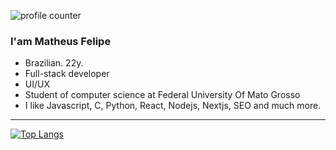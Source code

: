 ![profile counter](https://komarev.com/ghpvc/?username=xmatheus)


 ### I'am Matheus Felipe
- Brazilian. 22y.
- Full-stack developer
- UI/UX
- Student of computer science at Federal University Of Mato Grosso
- I like Javascript, C, Python, React, Nodejs, Nextjs, SEO and much more.
---

[![Top Langs](https://github-readme-stats.vercel.app/api/top-langs/?username=xmatheus&theme=dracula&layout=compact&custom_title=top%20languagens)](https://github.com/anuraghazra/github-readme-stats)


 
 
